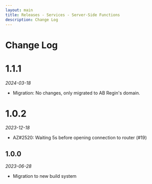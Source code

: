 ```yaml
---
layout: main
title: Releases - Services - Server-Side Functions
description: Change Log
---
```


# Change Log

# 1.1.1

*2024-03-18*

- Migration: No changes, only migrated to AB Regin's domain.

# 1.0.2

*2023-12-18*

- AZ#2520: Waiting 5s before opening connection to router (#19)

## 1.0.0

*2023-06-28*

- Migration to new build system
